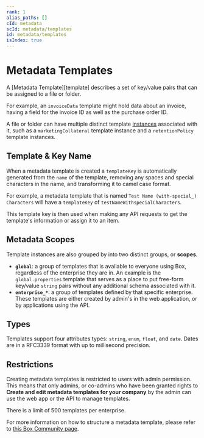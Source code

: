 ```yaml
---
rank: 1
alias_paths: []
cId: metadata
scId: metadata/templates
id: metadata/templates
isIndex: true
---
```


# Metadata Templates

A [Metadata Template][template] describes a set of key/value
pairs that can be assigned to a file or folder.

For example, an `invoiceData` template might hold data about an invoice, having
a field for the invoice ID as well as the purchase order ID.

A file or folder can have multiple distinct template [instances][instance]
associated with it, such as a `marketingCollateral` template instance and a
`retentionPolicy` template instances.

## Template & Key Name

When a metadata template is created a `templateKey` is automatically generated
from the `name` of the template, removing any spaces and special characters in
the name, and transforming it to camel case format.

For example, a metadata template that is named
`Test Name (with-special_) Characters` will have a `templateKey` of
`testNameWithspecialCharacters`.

This template key is then used when making any API requests to get the template's
information or assign it to an item.

## Metadata Scopes

Template instances are also grouped by into two distinct groups, or **scopes**.

* **`global`**: a group of templates that is available to everyone using Box,
  regardless of the enterprise they are in. An example is the
  `global.properties` template that serves as a place to put free-form key/value
  `string` pairs without any additional schema associated with it.
* **`enterprise_*`**: a group of templates defined by that specific enterprise.
  These templates are either created by admin's in the web application, or by
  applications using the API.

## Types

Templates support four attributes types: `string`, `enum`, `float`, and `date`.
Dates are in a RFC3339 format with up to millisecond precision.

## Restrictions

Creating metadata templates is restricted to users with admin permission. This
means that only admins, or co-admins who have been granted rights to **Create
and edit metadata templates for your company** by the admin can use the web app
or the API to manage templates.

There is a limit of 500 templates per enterprise.

For more information on how to structure a metadata template, please refer to
[this Box Community page][community].

[instance]: g://metadata/instances
[community]: https://community.box.com/t5/How-to-Guides-for-Admins/How-to-Create-the-Right-Metadata-Structure-for-your-Enterprise/ta-p/43960
